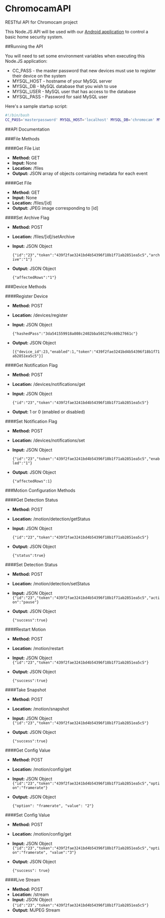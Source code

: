 # ChromocamAPI
RESTful API for Chromocam project

This Node.JS API will be used with our [Android application](https://github.com/ZhangC1459/Chromocam) to control a basic home security system.

##Running the API

You will need to set some environment variables when executing this Node.JS application:

 - CC_PASS - the master password that new devices must use to register their device on the system
 - MYSQL_HOST - hostname of your MySQL server
 - MYSQL_DB - MySQL database that you wish to use
 - MYSQL_USER - MySQL user that has access to the database
 - MYSQL_PASS - Password for said MySQL user

Here's a sample startup script:
```bash
#!/bin/bash
CC_PASS='masterpassword' MYSQL_HOST='localhost' MYSQL_DB='chromocam' MYSQL_USER='dbuser' MYSQL_PASS='password' node server
```
##API Documentation

###File Methods

####Get File List

- **Method:** GET
- **Input:** None
- **Location:** /files
- **Output:** JSON array of objects containing metadata for each event

####Get File
- **Method:** GET
- **Input:** None
- **Location:** /files/[id]
- **Output:** JPEG image corresponding to [id]

####Set Archive Flag
- **Method:** POST
- **Location:** /files/[id]/setArchive
- **Input:** JSON Object

  `{"id":"23","token":"439f2fae3241bd4b54396f18b1f71ab2851ea5c5","archive":"1"}`
- **Output:** JSON Object

  `{"affectedRows":"1"}`

###Device Methods

####Register Device
- **Method:** POST
- **Location:** /devices/register
- **Input:** JSON Object

  `{"hashedPass":"3da541559918a808c2402bba5012f6c60b27661c"}`
- **Output:** JSON Object

  `[{"device_id":23,"enabled":1,"token":"439f2fae3241bd4b54396f18b1f71ab2851ea5c5"}]`

####Get Notification Flag
- **Method:** POST
- **Location:** /devices/notifications/get
- **Input:** JSON Object

  `{"id":"23","token":"439f2fae3241bd4b54396f18b1f71ab2851ea5c5"}`
- **Output:** 1 or 0 (enabled or disabled)

####Set Notification Flag
- **Method:** POST
- **Location:** /devices/notifications/set
- **Input:** JSON Object

  `{"id":"23","token":"439f2fae3241bd4b54396f18b1f71ab2851ea5c5","enabled":"1"}`
- **Output:** JSON Object

  `{"affectedRows":1}`

###Motion Configuration Methods

####Get Detection Status
- **Method:** POST
- **Location:** /motion/detection/getStatus
- **Input:** JSON Object

  `{"id":"23","token":"439f2fae3241bd4b54396f18b1f71ab2851ea5c5"}`
- **Output:** JSON Object

  `{"status":true}`

####Set Detection Status
- **Method:** POST
- **Location:** /motion/detection/setStatus
- **Input:** JSON Object
  `{"id":"23","token":"439f2fae3241bd4b54396f18b1f71ab2851ea5c5","action":"pause"}`
- **Output:** JSON Object

  `{"success":true}`

####Restart Motion
- **Method:** POST
- **Location:** /motion/restart
- **Input:** JSON Object
  `{"id":"23","token":"439f2fae3241bd4b54396f18b1f71ab2851ea5c5"}`
- **Output:** JSON Object

  `{"success":true}`

####Take Snapshot
- **Method:** POST
- **Location:** /motion/snapshot
- **Input:** JSON Object
  `{"id":"23","token":"439f2fae3241bd4b54396f18b1f71ab2851ea5c5"}`
- **Output:** JSON Object

  `{"success":true}`

####Get Config Value
- **Method:** POST
- **Location:** /motion/config/get
- **Input:** JSON Object
  `{"id":"23","token":"439f2fae3241bd4b54396f18b1f71ab2851ea5c5","option":"framerate"}`
- **Output:** JSON Object

  `{"option": "framerate", "value": "2"}`

####Set Config Value
- **Method:** POST
- **Location:** /motion/config/get
- **Input:** JSON Object
  `{"id":"23","token":"439f2fae3241bd4b54396f18b1f71ab2851ea5c5","option":"framerate", "value":"3"}`
- **Output:** JSON Object

  `{"success": true}`

####Live Stream
- **Method:** POST
- **Location:** /stream
- **Input:** JSON Object
  `{"id":"23","token":"439f2fae3241bd4b54396f18b1f71ab2851ea5c5"}`
- **Output:** MJPEG Stream
